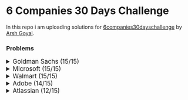 # 6 Companies 30 Days Challenge

In this repo i am uploading solutions for [6companies30dayschallenge](https://www.proelevate.in/dsa-practice/6-companies-30-days) by [Arsh Goyal](https://www.linkedin.com/in/arshgoyal/).

### Problems

<details>
<summary style="font-size: 1.2em">Goldman Sachs (15/15)</summary>

| Sr No. | Problems                                                                                               | Link                                                                                                                              | Status |
| :----- | :----------------------------------------------------------------------------------------------------- | :-------------------------------------------------------------------------------------------------------------------------------- | :----- |
| 1      | [Minimize the Maximum of Two Arrays](./goldman-sachs/_001_MinimizeMaxOf2Arrays.cpp)                    | [![Problem Link](./assets/leetcode.svg)](https://leetcode.com/problems/minimize-the-maximum-of-two-arrays/)                       | ✅     |
| 2      | [Employee Priority Systems](./goldman-sachs/_002_EmployeePrioritySystems.cpp)                          | [![Problem Link](./assets/leetcode.svg)](https://leetcode.com/problems/high-access-employees/)                                    | ✅     |
| 3      | [Kth smallest element Query](./goldman-sachs/_003_KthSmallestElementQuery.cpp)                         | [![Problem Link](./assets/leetcode.svg)](https://leetcode.com/problems/query-kth-smallest-trimmed-number/)                        | ✅     |
| 4      | [Combination Sum](./goldman-sachs/_004_CombinationSum.cpp)                                             | [![Problem Link](./assets/leetcode.svg)](https://leetcode.com/problems/combination-sum-iii/)                                      | ✅     |
| 5      | [Flip Matrix](./goldman-sachs/_005_FlipMatrix.cpp)                                                     | [![Problem Link](./assets/leetcode.svg)](https://leetcode.com/problems/random-flip-matrix/)                                       | ✅     |
| 6      | [Combinations in Phone Number](./goldman-sachs/_006_CombinationsInAPhoneNo.cpp)                        | [![Problem Link](./assets/leetcode.svg)](https://leetcode.com/problems/letter-combinations-of-a-phone-number/)                    | ✅     |
| 7      | [Find Missing and Repeating](./goldman-sachs/_007_FindMissingAndRepeating.cpp)                         | [![Problem Link](./assets/gfg.svg)](https://www.geeksforgeeks.org/problems/find-missing-and-repeating2512/1)                      | ✅     |
| 8      | [Finding Consecutive Integers From a Data Stream](./goldman-sachs/_008_FindingConsecutiveIntegers.cpp) | [![Problem Link](./assets/leetcode.svg)](https://leetcode.com/problems/find-consecutive-integers-from-a-data-stream/)             | ✅     |
| 9      | [Following a Number Pattern](./goldman-sachs/_009_FollowingNumberPatter.cpp)                           | [![Problem Link](./assets/gfg.svg)](https://www.geeksforgeeks.org/problems/number-following-a-pattern3126/1)                      | ✅     |
| 10     | [K - Divisible Element Subarrays](./goldman-sachs/_010_KDivisibleElementSubarrays.cpp)                 | [![Problem Link](./assets/leetcode.svg)](https://leetcode.com/problems/k-divisible-elements-subarrays/description/)               | ✅     |
| 11     | [Map Of Highest Peak](./goldman-sachs/_011_MapOfHighestPeak.cpp)                                       | [![Problem Link](./assets/leetcode.svg)](https://leetcode.com/problems/map-of-highest-peak/)                                      | ✅     |
| 12     | [Maximum Sum BST](./goldman-sachs/_012_MaximumSumBST.cpp)                                              | [![Problem Link](./assets/leetcode.svg)](https://leetcode.com/problems/maximum-sum-bst-in-binary-tree/)                           | ✅     |
| 13     | [People Aware of a Secret](./goldman-sachs/_013_PeopleAwareOfSecret.cpp)                               | [![Problem Link](./assets/leetcode.svg)](https://leetcode.com/problems/number-of-people-aware-of-a-secret/)                       | ✅     |
| 14     | [Run Length Encoding](./goldman-sachs/_014_RunLengthEncoding.cpp)                                      | [![Problem Link](./assets/gfg.svg)](https://www.geeksforgeeks.org/problems/run-length-encoding/1)                                 | ✅     |
| 15     | [Way to Reach a Position After K Steps](./goldman-sachs/_015_ReachPosAfterKSteps.cpp)                  | [![Problem Link](./assets/leetcode.svg)](https://leetcode.com/problems/number-of-ways-to-reach-a-position-after-exactly-k-steps/) | ✅     |

</details>

<details>
<summary style="font-size: 1.2em">Microsoft (15/15)</summary>

| Sr No. | Problems                                                                                             | Link                                                                                                                                                             | Status |
| :----- | :--------------------------------------------------------------------------------------------------- | :--------------------------------------------------------------------------------------------------------------------------------------------------------------- | :----- |
| 1      | [Overlap Circle and Rectangle](./Microsoft/_001_overlapCircleAndRectangle.cpp)                       | [![Problem Link](./assets/leetcode.svg)](https://leetcode.com/problems/circle-and-rectangle-overlapping/)                                                        | ✅     |
| 2      | [Who is the Winner](./Microsoft/_002_WhoIsTheWInner.cpp)                                             | [![Problem Link](./assets/leetcode.svg)](https://leetcode.com/problems/find-the-winner-of-the-circular-game/)                                                    | ✅     |
| 3      | [Envelopes and Dolls](./Microsoft/_003_EnvelopesAndDolls.cpp/)                                       | [![Problem Link](./assets/leetcode.svg)](https://leetcode.com/problems/russian-doll-envelopes/)                                                                  | ✅     |
| 4      | [Image Smoother](./Microsoft/_004_ImageSmoother.cpp/)                                                | [![Problem Link](./assets/leetcode.svg)](https://leetcode.com/problems/image-smoother/)                                                                          | ✅     |
| 5      | [Minimum Moves to equal Array Elements](./Microsoft/_005_MinimumMoves.cpp/)                          | [![Problem Link](./assets/leetcode.svg)](https://leetcode.com/problems/minimum-moves-to-equal-array-elements-ii/)                                                | ✅     |
| 6      | [Random Point in Non - Overlapping Rectangles](./Microsoft/_006_RandomPoint.cpp/)                    | [![Problem Link](./assets/leetcode.svg)](https://leetcode.com/problems/random-point-in-non-overlapping-rectangles/)                                              | ✅     |
| 7      | [Bulls and Cows](./Microsoft/_007_BullsAndCows.cpp/)                                                 | [![Problem Link](./assets/leetcode.svg)](https://leetcode.com/problems/bulls-and-cows/)                                                                          | ✅     |
| 8      | [Counting nice Subarrays](./Microsoft/_008_CountingNiceSubarrays.cpp/)                               | [![Problem Link](./assets/leetcode.svg)](https://leetcode.com/problems/count-number-of-nice-subarrays/)                                                          | ✅     |
| 9      | [Repeated Dna sequences](./Microsoft/_009_RepeatedDnaSequences.cpp/)                                 | [![Problem Link](./assets/leetcode.svg)](https://leetcode.com/problems/repeated-dna-sequences/)                                                                  | ✅     |
| 10     | [City With the Smallest Number of Threshold Distance](./Microsoft/_010_CitySmallestThreshold.cpp/)   | [![Problem Link](./assets/leetcode.svg)](https://leetcode.com/problems/find-the-city-with-the-smallest-number-of-neighbors-at-a-threshold-distance/description/) | ✅     |
| 11     | [Count Number of Incremovable Subarrays I](./Microsoft/_011_CountNumberOfIncremovableSubarrays.cpp/) | [![Problem Link](./assets/leetcode.svg)](https://leetcode.com/problems/count-the-number-of-incremovable-subarrays-i/)                                            | ✅     |
| 12     | [Max Product of Length Of Two Palindromic Sequences](./Microsoft/_012_MaxProductPalindrome.cpp/)     | [![Problem Link](./assets/leetcode.svg)](https://leetcode.com/problems/maximum-product-of-the-length-of-two-palindromic-subsequences/description/)               | ✅     |
| 13     | [Wiggle Sort](./Microsoft/_013_WiggleSort.cpp/)                                                      | [![Problem Link](./assets/leetcode.svg)](https://leetcode.com/problems/wiggle-sort-ii)                                                                           | ✅     |
| 14     | [Shopping Offers](./Microsoft/_014_ShoppingOffers.cpp/)                                              | [![Problem Link](./assets/leetcode.svg)](https://leetcode.com/problems/shopping-offers/)                                                                         | ✅     |
| 15     | [Minimum Cost to Convert String I](./Microsoft/_015_MinimumCostToStringI.cpp/)                       | [![Problem Link](./assets/leetcode.svg)](https://leetcode.com/problems/minimum-cost-to-convert-string-i/)                                                        | ✅     |

</details>

<details>
<summary style="font-size: 1.2em">Walmart (15/15)</summary>

| Sr No. | Problems                                                                                     | Link                                                                                                                       | Status |
| :----- | :------------------------------------------------------------------------------------------- | :------------------------------------------------------------------------------------------------------------------------- | :----- |
| 1      | [Largest Divisible Subset](./Walmart/_001_LargestDivisibleSubset.cpp)                        | [![Problem Link](./assets/leetcode.svg)](https://leetcode.com/problems/largest-divisible-subset/)                          | ✅     |
| 2      | [Find Subsequence of Length K With the Largest Sum](./Walmart/_002_SubsequenceOfLengthK.cpp) | [![Problem Link](./assets/leetcode.svg)](https://leetcode.com/problems/find-subsequence-of-length-k-with-the-largest-sum/) | ✅     |
| 3      | [Amount of time for the Binary Tree to be Infected](./Walmart/_003_InfectedBinaryTree.cpp)   | [![Problem Link](./assets/leetcode.svg)](https://leetcode.com/problems/amount-of-time-for-binary-tree-to-be-infected/)     | ✅     |
| 4      | [K-diff Pairs in an Array](./Walmart/_004_KDiffPairs.cpp)                                    | [![Problem Link](./assets/leetcode.svg)](https://leetcode.com/problems/k-diff-pairs-in-an-array/)                          | ✅     |
| 5      | [Count the Number of Square-Free Subsets](./Walmart/_005_CountNoOfSquareFreeSubsets.cpp)     | [![Problem Link](./assets/leetcode.svg)](https://leetcode.com/problems/count-the-number-of-square-free-subsets/)           | ✅     |
| 6      | [Rotate Function](./Walmart/_006_MaxRotateFunction.cpp)                                      | [![Problem Link](./assets/leetcode.svg)](https://leetcode.com/problems/rotate-function/description/)                       | ✅     |
| 7      | [Get Equal Substrings Within Budget](./Walmart/_007_EqualStringsWithinBudget.cpp)            | [![Problem Link](./assets/leetcode.svg)](https://leetcode.com/problems/get-equal-substrings-within-budget/)                | ✅     |
| 8      | [Friends of Appropriate Ages](./Walmart/_008_FriendsAppropriateAges.cpp)                     | [![Problem Link](./assets/leetcode.svg)](https://leetcode.com/problems/friends-of-appropriate-ages/)                       | ✅     |
| 9      | [Maximum Length of Repeated Subarray](./Walmart/_009_maxLenRepeatedSubarray.cpp)             | [![Problem Link](./assets/leetcode.svg)](https://leetcode.com/problems/maximum-length-of-repeated-subarray/)               | ✅     |
| 10     | [Verify Preorder Serialization of a Binary Tree](./Walmart/_010_preOrderSerialization.cpp)   | [![Problem Link](./assets/leetcode.svg)](https://leetcode.com/problems/verify-preorder-serialization-of-a-binary-tree/)    | ✅     |
| 11     | [Top K Frequent Words](./Walmart/_011_topKFrequentWords.cpp)                                 | [![Problem Link](./assets/leetcode.svg)](https://leetcode.com/problems/top-k-frequent-words/)                              | ✅     |
| 12     | [Battleships in a Board](./Walmart/_012_battleshipsInABoard.cpp)                             | [![Problem Link](./assets/leetcode.svg)](https://leetcode.com/problems/battleships-in-a-board/)                            | ✅     |
| 13     | [Sort Characters by frequency](./Walmart/_013_sortCharactersByFreq.cpp)                      | [![Problem Link](./assets/leetcode.svg)](https://leetcode.com/problems/sort-characters-by-frequency/)                      | ✅     |
| 14     | [Word Break](./Walmart/_014_wordBreak.cpp)                                                   | [![Problem Link](./assets/leetcode.svg)](https://leetcode.com/problems/word-break/)                                        | ✅     |
| 15     | [Extra Characters in a String](./Walmart/_015_extraCharInString.cpp)                         | [![Problem Link](./assets/leetcode.svg)](https://leetcode.com/problems/extra-characters-in-a-string/)                      | ✅     |

</details>

<details>
<summary style="font-size: 1.2em">Adobe (14/15)</summary>

| Sr No. | Problems                                                                                | Link                                                                                                                     | Status |
| :----- | :-------------------------------------------------------------------------------------- | :----------------------------------------------------------------------------------------------------------------------- | :----- |
| 1      | [Trim a Binary Search Tree](./Adobe/_001_trimABST.cpp)                                  | [![Problem Link](./assets/leetcode.svg)](https://leetcode.com/problems/trim-a-binary-search-tree/)                       | ✅     |
| 2      | [Construct the longest New String](./Adobe/_002_constructLongestNewString.cpp)          | [![Problem Link](./assets/leetcode.svg)](https://leetcode.com/problems/construct-the-longest-new-string/description/)    | ✅     |
| 3      | [Short Encoding of Words](./Adobe/_003_shortWordsEncoding.cpp)                          | [![Problem Link](./assets/leetcode.svg)](https://leetcode.com/problems/short-encoding-of-words/)                         | ✅     |
| 4      | [Constrained Subsequence Sum](./Adobe/_004_constrainedSum.cpp)                          | [![Problem Link](./assets/leetcode.svg)](https://leetcode.com/problems/constrained-subsequence-sum/)                     | ✅     |
| 5      | [Special Permutations](./Adobe/_005_specialPermutations.cpp)                            | [![Problem Link](./assets/leetcode.svg)](https://leetcode.com/problems/special-permutations/)                            | ✅     |
| 6      | [Matrix Cells in Distance Order](./Adobe/_006_matrixCellsInDistanceOrder.cpp)           | [![Problem Link](./assets/leetcode.svg)](https://leetcode.com/problems/matrix-cells-in-distance-order/)                  | ✅     |
| 7      | [The Skyline Problem](./Adobe/_007_skylineProblem.cpp)                                  | [![Problem Link](./assets/leetcode.svg)](https://leetcode.com/problems/the-skyline-problem/)                             | ✅     |
| 8      | [Minimum Cost of a Path With Special Roads](./Adobe/_008_specialRoads.cpp)              | [![Problem Link](./assets/leetcode.svg)](https://leetcode.com/problems/minimum-cost-of-a-path-with-special-roads/)       | ✅     |
| 9      | [Longest Word in Dictionary through Deleting](./Adobe/_009_longestDictionaryDelete.cpp) | [![Problem Link](./assets/leetcode.svg)](https://leetcode.com/problems/longest-word-in-dictionary-through-deleting/)     | ✅     |
| 10     | [Find Players With Zero or One Losses](./Adobe/_010_playersWithZeroOrOneLoss.cpp)       | [![Problem Link](./assets/leetcode.svg)](https://leetcode.com/problems/find-players-with-zero-or-one-losses/)            | ✅     |
| 11     | [Cinema Seat Allocation](./Adobe/_011_cinemaSeatAlloc.cpp)                              | [![Problem Link](./assets/leetcode.svg)](https://leetcode.com/problems/cinema-seat-allocation/)                          | ✅     |
| 12     | [Airplane Seat Assignment Probability](./Adobe/_012_airplaneSeatAssignment.cpp)         | [![Problem Link](./assets/leetcode.svg)](https://leetcode.com/problems/airplane-seat-assignment-probability/)            | ✅     |
| 13     | [Erect The Fence](./Adobe/_013_erectTheFence.cpp)                                       | [![Problem Link](./assets/leetcode.svg)](https://leetcode.com/problems/erect-the-fence/)                                 |        |
| 14     | [Get Equal Substrings within Budget](./Adobe/_014_getEqualSubstrings.cpp)               | [![Problem Link](./assets/leetcode.svg)](https://leetcode.com/problems/get-equal-substrings-within-budget/)              | ✅     |
| 15     | [Last moment before all Ants fall out of a plank](./Adobe/_015_lastMomentsAnts.cpp)     | [![Problem Link](./assets/leetcode.svg)](https://leetcode.com/problems/last-moment-before-all-ants-fall-out-of-a-plank/) | ✅     |

</details>

<details>
<summary style="font-size: 1.2em">Atlassian (12/15)</summary>

| Sr No. | Problems                                                                                                                       | Link                                                                                                                                                 | Status |
| :----- | :----------------------------------------------------------------------------------------------------------------------------- | :--------------------------------------------------------------------------------------------------------------------------------------------------- | :----- |
| 1      | [Assign Cookies](./atlassian/_001_AssignCookies.cpp)                                                                           | [![Problem Link](./assets/leetcode.svg)](https://leetcode.com/problems/assign-cookies/)                                                              | ✅     |
| 2      | [Throne Inheritance](./atlassian/_002_throneInheritance.cpp)                                                                   | [![Problem Link](./assets/leetcode.svg)](https://leetcode.com/problems/throne-inheritance/)                                                          | ✅     |
| 3      | [Kth Largest Element in a stream](./atlassian/_003_kthLargestElement.cpp)                                                      | [![Problem Link](./assets/leetcode.svg)](https://leetcode.com/problems/kth-largest-element-in-a-stream/)                                             | ✅     |
| 4      | [Maximize Area of Square Hole in Grid](./atlassian/_004_maxAreaOfSqHole.cpp)                                                   | [![Problem Link](./assets/leetcode.svg)](https://leetcode.com/problems/maximize-area-of-square-hole-in-grid/)                                        | ✅     |
| 5      | [LRU Cache](./atlassian/_005_lruCache.cpp)                                                                                     | [![Problem Link](./assets/leetcode.svg)](https://leetcode.com/problems/lru-cache/)                                                                   | ✅     |
| 6      | [Count words after adding a letter](./atlassian/_006_countWordsAfterAddingLetter.cpp)                                          | [![Problem Link](./assets/leetcode.svg)](https://leetcode.com/problems/count-words-obtained-after-adding-a-letter/)                                  | ✅     |
| 7      | [Find Beautiful Indices in the Given Array I](./atlassian/_007_beautifulIndices.cpp)                                           | [![Problem Link](./assets/leetcode.svg)](https://leetcode.com/problems/find-beautiful-indices-in-the-given-array-i/)                                 | ✅     |
| 8      | [Find the City With the Smallest Number of Neighbors at a Threshold Distance](./atlassian/_008_cityWithSmallestNeighbours.cpp) | [![Problem Link](./assets/leetcode.svg)](https://leetcode.com/problems/find-the-city-with-the-smallest-number-of-neighbors-at-a-threshold-distance/) | ✅     |
| 9      | [Minimum Non-Zero Product of the Array Elements](./atlassian/_009_minimumNonZeroArrayProduct.cpp)                              | [![Problem Link](./assets/leetcode.svg)](https://leetcode.com/problems/minimum-non-zero-product-of-the-array-elements/)                              | ✅     |
| 10     | [Minimum Non-Zero Product of the Array Elements](./atlassian/_010_queryKthSmallestTrimmedNumber.cpp)                           | [![Problem Link](./assets/leetcode.svg)](https://leetcode.com/problems/query-kth-smallest-trimmed-number/)                                           | ✅     |
| 11     | [The Number of Good Subsets](./atlassian/_011_noOfGoodSubsets.cpp)                                                             | [![Problem Link](./assets/leetcode.svg)](https://leetcode.com/problems/the-number-of-good-subsets/)                                                  |        |
| 12     | [Count Collisions on a road](./atlassian/_012_countCollisionsOnRoad.cpp)                                                       | [![Problem Link](./assets/leetcode.svg)](https://leetcode.com/problems/the-number-of-good-subsets/)                                                  | ✅     |
| 13     | [Find the Distance Value Between Two Arrays](./atlassian/_013_distanceValueBetweenTwoArrays.cpp)                               | [![Problem Link](./assets/leetcode.svg)](https://leetcode.com/problems/find-the-distance-value-between-two-arrays/)                                  | ✅     |

</details>
